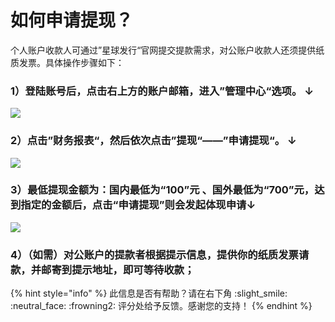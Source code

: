 # 如何申请提现？

个人账户收款人可通过”星球发行“官网提交提款需求，对公账户收款人还须提供纸质发票。具体操作步骤如下：

### 1）登陆账号后，点击右上方的账户邮箱，进入”管理中心“选项。 ↓

![](https://img.cms.kanjian.com/copyright/home\_image/20210705/9ee47fbc84654d469dbeead03976ddec.png)

### 2）点击”财务报表“，然后依次点击”提现“——”申请提现“。 ↓

![](https://img.cms.kanjian.com/copyright/home\_image/20210705/2d04dd4c71a4484b9fad0d5acbfcd269.png)

### 3）最低提现金额为：国内最低为“100”元 、国外最低为“700”元，达到指定的金额后，点击“申请提现”则会发起体现申请↓

![](https://img.cms.kanjian.com/copyright/home\_image/20210705/03521b7cbaa34e11bdb7c57265aa21ba.png)

### 4）（如需）对公账户的提款者根据提示信息，提供你的纸质发票请款，并邮寄到提示地址，即可等待收款；



{% hint style="info" %}
此信息是否有帮助？请在右下角 :slight\_smile: :neutral\_face: :frowning2: 评分处给予反馈。感谢您的支持！
{% endhint %}
